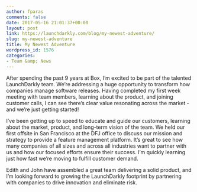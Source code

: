 ```yaml
---
author: fparas
comments: false
date: 2017-05-16 21:01:37+00:00
layout: post
link: https://launchdarkly.com/blog/my-newest-adventure/
slug: my-newest-adventure
title: My Newest Adventure
wordpress_id: 1576
categories:
- Team &amp; News
---
```


After spending the past 9 years at Box, I’m excited to be part of the talented LaunchDarkly team. We’re addressing a huge opportunity to transform how companies manage software releases. Having completed my first week meeting with team members, learning about the product, and joining customer calls, I can see there’s clear value resonating across the market - and we’re just getting started!

I’ve been getting up to speed to educate and guide our customers, learning about the market, product, and long-term vision of the team. We held our first offsite in San Francisco at the DFJ office to discuss our mission and strategy to provide a feature management platform. It’s great to see how many companies of all sizes and across all industries want to partner with us and how our focused efforts ensure their success. I’m quickly learning just how fast we’re moving to fulfill customer demand.

Edith and John have assembled a great team delivering a solid product, and I’m looking forward to growing the LaunchDarkly footprint by partnering with companies to drive innovation and eliminate risk.

